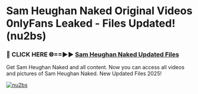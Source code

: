 # Sam Heughan Naked Original Videos 0nlyFans Leaked - Files Updated! (nu2bs)

<h3>🔴 CLICK HERE 🌐==►► <a href="https://tinyurl.com/yckcrads" rel="nofollow">Sam Heughan Naked Updated Files</a></h3>

Get Sam Heughan Naked and all content. Now you can access all videos and pictures of Sam Heughan Naked. New Updated Files 2025!

[![nu2bs](https://i.imgur.com/hpKpOFt.gif)](https://tinyurl.com/yckcrads)
